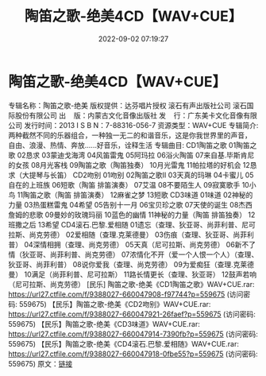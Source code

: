 ﻿---
title: 陶笛之歌-绝美4CD【WAV+CUE】
date: 2022-09-02 07:19:27
categories: 古典音乐、新世纪、纯音雅乐
tags: 纯音雅乐
---
# 陶笛之歌-绝美4CD【WAV+CUE】

专辑名称：陶笛之歌-绝美
版权提供：达芬唱片授权 滚石有声出版社公司 滚石国际股份有限公司
出    版：内蒙古文化音像出版社
发    行：广东美卡文化音像有限公司
发行时间：2013
I S B N：7-88316-056-7
资源类型：WAV+CUE
专辑简介:
两种截然不同的乐器组合，一种独一无二的和谐音乐，这是你我世界里的声音，
自由、浪漫、热情、奔放......好音乐，诠释生活
专辑曲目:
CD1陶笛之歌
01陶笛之歌
02恳求
03蒙迪戈海湾
04风笛雷鬼
05阿玛拉
06浴火陶笛
07来自基.毕斯肯尼的女孩
08月光客栈
09陶笛之歌（陶笛独奏）
10月光雷鬼
11帕拉塔的好机会
12恳求（大提琴与长笛）
CD2吻别
01吻别
02陶笛之歌II
03天真的玛琳
04卡蜜儿
05自在的上班族
06短歌（陶笛 排笛演奏）
07艾温
08不要陌生人
09寂寞歌手
10小鸟
11陶笛之歌（陶笛 排笛演奏）
12麻雀之梦
13短歌
CD3味道
01味道
02神秘的力量
03热蛋糕雷鬼
04希望
05告别十一月
06宝贝珍之歌
07天使的诞生
08杰西詹姆的悲歌
09曼妙的玫瑰玛丽
10蓝色的幽情
11神秘的力量（陶笛 排笛独奏）
12班撒之后
13希望
CD4滚石.巴黎.爱相随
01遗忘（查理、狄亚哥、尚菲利普、尼可拉斯、尚克劳德）
02爱相随（查理.克莱德曼）
03伤痕（查理、狄亚哥、尚菲利普）
04深情相拥（查理、尚克劳德）
05天真（尼可拉斯、尚克劳德）
06新不了情（狄亚哥、尚菲利普、尚克劳德）
07浓情化不开（爱一个人恨一个人）（查理、狄亚哥、尚菲利普）
08说你爱我（查理、尚克劳德）
09为爱痴狂（查理.克莱德曼）
10满足（尚菲利普、尼可拉斯）
11路长情更长（查理、狄亚哥）
12鼓声若响（尼可拉斯、尚克劳德）
[民乐] 陶笛之歌-绝美《CD1陶笛之歌》WAV+CUE.rar:
https://url27.ctfile.com/f/9388027-660047908-f97744?p=559675
(访问密码: 559675)
【民乐】陶笛之歌-绝美《CD2吻别》WAV+CUE.rar: https://url27.ctfile.com/f/9388027-660047921-26faef?p=559675
(访问密码: 559675)
【民乐】陶笛之歌-绝美《CD3味道》WAV+CUE.rar: https://url27.ctfile.com/f/9388027-660047914-7390fb?p=559675
(访问密码: 559675)
【民乐】陶笛之歌-绝美《CD4滚石.巴黎.爱相随》WAV+CUE.rar: https://url27.ctfile.com/f/9388027-660047918-0fbe55?p=559675
(访问密码: 559675)
原文：[链接](https://blog.sina.com.cn/s/blog_1647c7e7601030z6a.html)